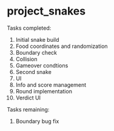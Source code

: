 # project_snakes
Tasks completed:
1. Initial snake build
2. Food coordinates and randomization
3. Boundary check
4. Collision
5. Gameover condtions
6. Second snake
7. UI
8. Info and score management 
9. Round implementation
10. Verdict UI

Tasks remaining:
1. Boundary bug fix

